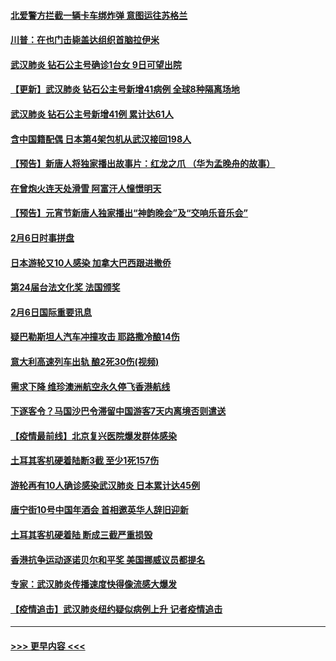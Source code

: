 #### [北爱警方拦截一辆卡车绑炸弹 意图运往苏格兰](../pages/prog202/a102771609.md?t=02071744) 
#### [川普：在也门击毙盖达组织首脑拉伊米](../pages/prog202/a102771528.md?t=02071744) 
#### [武汉肺炎 钻石公主号确诊1台女 9日可望出院](../pages/prog202/a102771518.md?t=02071744) 
#### [【更新】武汉肺炎 钻石公主号新增41病例 全球8种隔离场地](../pages/prog202/a102770740.md?t=02071744) 
#### [武汉肺炎 钻石公主号新增41例 累计达61人](../pages/prog202/a102771486.md?t=02071744) 
#### [含中国籍配偶 日本第4架包机从武汉接回198人](../pages/prog202/a102771472.md?t=02071744) 
#### [【预告】新唐人将独家播出故事片：红龙之爪 （华为孟晚舟的故事）](../pages/prog202/a102767728.md?t=02071744) 
#### [在曾炮火连天处滑雪 阿富汗人憧憬明天](../pages/prog202/a102771290.md?t=02071744) 
#### [【预告】元宵节新唐人独家播出“神韵晚会”及“交响乐音乐会”](../pages/prog202/a102767674.md?t=02071744) 
#### [2月6日时事拼盘](../pages/prog202/a102771225.md?t=02071744) 
#### [日本游轮又10人感染 加拿大巴西跟进撤侨](../pages/prog202/a102771084.md?t=02071744) 
#### [第24届台法文化奖 法国颁奖](../pages/prog202/a102771032.md?t=02071744) 
#### [2月6日国际重要讯息](../pages/prog202/a102770794.md?t=02071744) 
#### [疑巴勒斯坦人汽车冲撞攻击 耶路撒冷酿14伤](../pages/prog202/a102770586.md?t=02071744) 
#### [意大利高速列车出轨 酿2死30伤(视频)](../pages/prog202/a102770762.md?t=02071744) 
#### [需求下降 维珍澳洲航空永久停飞香港航线](../pages/prog202/a102770751.md?t=02071744) 
#### [下逐客令？马国沙巴令滞留中国游客7天内离境否则遣送](../pages/prog202/a102770640.md?t=02071744) 
#### [【疫情最前线】北京复兴医院爆发群体感染](../pages/prog202/a102770602.md?t=02071744) 
#### [土耳其客机硬着陆断3截 至少1死157伤](../pages/prog202/a102770508.md?t=02071744) 
#### [游轮再有10人确诊感染武汉肺炎 日本累计达45例](../pages/prog202/a102770476.md?t=02071744) 
#### [唐宁街10号中国年酒会 首相邀英华人辞旧迎新](../pages/prog202/a102770458.md?t=02071744) 
#### [土耳其客机硬着陆 断成三截严重损毁](../pages/prog202/a102770239.md?t=02071744) 
#### [香港抗争运动逐诺贝尔和平奖 美国挪威议员都提名](../pages/prog202/a102770390.md?t=02071744) 
#### [专家：武汉肺炎传播速度快得像流感大爆发](../pages/prog202/a102770132.md?t=02071744) 
#### [【疫情追击】武汉肺炎纽约疑似病例上升 记者疫情追击](../pages/prog202/a102770000.md?t=02071744) 

----
#### [ >>> 更早内容 <<< ](../indexes/prog202-earlier.md)
